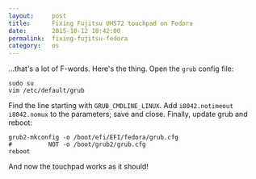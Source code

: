 ```yaml
---
layout:     post
title:      Fixing Fujitsu UH572 touchpad on Fedora
date:       2015-10-12 18:42:00
permalink:  fixing-fujitsu-fedora
category:   os
---
```

&hellip;that's a lot of F-words. Here's the thing. Open the <code class="language-bash">grub</code> config file:

<pre><code class="language-bash">sudo su
vim /etc/default/grub</code></pre>

Find the line starting with <code class="language-bash">GRUB_CMDLINE_LINUX</code>. Add <code class="language-bash">i8042.notimeout i8042.nomux</code> to the parameters; save and close. Finally, update grub and reboot:

<pre><code class="language-bash">grub2-mkconfig -o /boot/efi/EFI/fedora/grub.cfg
#          NOT -o /boot/grub2/grub.cfg
reboot</code></pre>

And now the touchpad works as it should!
